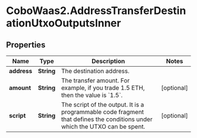 # CoboWaas2.AddressTransferDestinationUtxoOutputsInner

## Properties

Name | Type | Description | Notes
------------ | ------------- | ------------- | -------------
**address** | **String** | The destination address. | 
**amount** | **String** | The transfer amount. For example, if you trade 1.5 ETH, then the value is &#x60;1.5&#x60;.  | [optional] 
**script** | **String** | The script of the output. It is a programmable code fragment that defines the conditions under which the UTXO can be spent. | [optional] 


